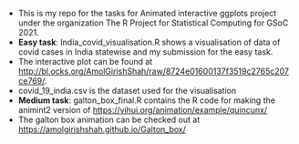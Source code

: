 * This is my repo for the tasks for Animated interactive ggplots project under the organization The R Project for Statistical Computing for GSoC 2021. 
* **Easy task**: India_covid_visualisation.R shows a visualisation of data of covid cases in India statewise and my submission for the easy task. 
* The interactive plot can be found at http://bl.ocks.org/AmolGirishShah/raw/8724e01600137f3519c2765c207ce769/.
* covid_19_india.csv is the dataset used for the visualisation
* **Medium task**: galton_box_final.R contains the R code for making the animint2 version of https://yihui.org/animation/example/quincunx/
* The galton box animation can be checked out at https://amolgirishshah.github.io/Galton_box/

